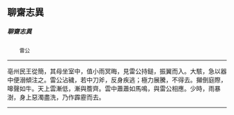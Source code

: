 

## 聊齋志異

##### 聊齋志異
　　`雷公`

* * *

亳州民王從簡，其母坐室中，值小雨冥晦，見雷公持鎚，振翼而入。大駭，急以器中便溺傾注之。雷公沾穢，若中刀斧，反身疾逃；極力展騰，不得去。攧倒庭際，嗥聲如牛。天上雲漸低，漸與簷齊。雲中蕭蕭如馬鳴，與雷公相應。少時，雨暴澍，身上惡濁盡洗，乃作霹靂而去。

* * *

